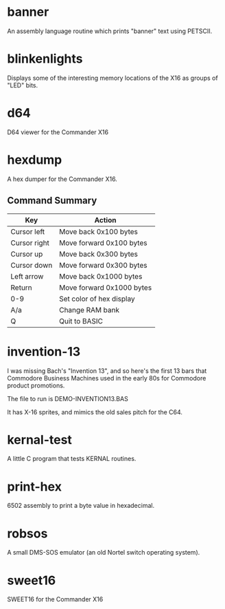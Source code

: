 # banner
An assembly language routine which prints "banner" text using PETSCII.

# blinkenlights

Displays some of the interesting memory locations of the X16 as groups of "LED" bits.

# d64
D64 viewer for the Commander X16

# hexdump
A hex dumper for the Commander X16.

## Command Summary

| Key          | Action                        |
|--------------|-------------------------------|
| Cursor left  | Move back 0x100 bytes         |
| Cursor right | Move forward 0x100 bytes      |
| Cursor up    | Move back 0x300 bytes         |
| Cursor down  | Move forward 0x300 bytes      |
| Left arrow   | Move back 0x1000 bytes        |
| Return       | Move forward 0x1000 bytes     |
| 0-9          | Set color of hex display      |
| A/a          | Change RAM bank               |
| Q            | Quit to BASIC                 |

# invention-13

I was missing Bach's "Invention 13", and so here's the first 13 bars that Commodore Business Machines used in the early 80s for Commodore product promotions.

The file to run is DEMO-INVENTION13.BAS

It has X-16 sprites, and mimics the old sales pitch for the C64.

# kernal-test
A little C program that tests KERNAL routines.

# print-hex
6502 assembly to print a byte value in hexadecimal.

# robsos
A small DMS-SOS emulator (an old Nortel switch operating system).

# sweet16
SWEET16 for the Commander X16